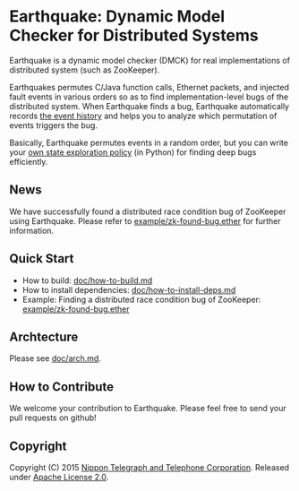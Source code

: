 # Earthquake: Dynamic Model Checker for Distributed Systems
Earthquake is a dynamic model checker (DMCK) for real implementations of distributed system (such as ZooKeeper).

Earthquakes permutes C/Java function calls, Ethernet packets, and injected fault events in various orders so as to find implementation-level bugs of the distributed system.
When Earthquake finds a bug, Earthquake automatically records [the event history](example/zk-found-bug.ether/example-output/3.REPRODUCED/json) and helps you to analyze which permutation of events triggers the bug.

Basically, Earthquake permutes events in a random order, but you can write your [own state exploration policy](doc/arch.md) (in Python) for finding deep bugs efficiently.

## News
We have successfully found a distributed race condition bug of ZooKeeper using Earthquake.
Please refer to [example/zk-found-bug.ether](example/zk-found-bug.ether) for further information.

## Quick Start
 * How to build: [doc/how-to-build.md](doc/how-to-build.md)
 * How to install dependencies: [doc/how-to-install-deps.md](doc/how-to-install-deps.md)
 * Example: Finding a distributed race condition bug of ZooKeeper: [example/zk-found-bug.ether](example/zk-found-bug.ether)

## Archtecture
Please see [doc/arch.md](doc/arch.md).

## How to Contribute
We welcome your contribution to Earthquake.
Please feel free to send your pull requests on github!

## Copyright
Copyright (C) 2015 [Nippon Telegraph and Telephone Corporation](http://www.ntt.co.jp/index_e.html).
Released under [Apache License 2.0](LICENSE).
